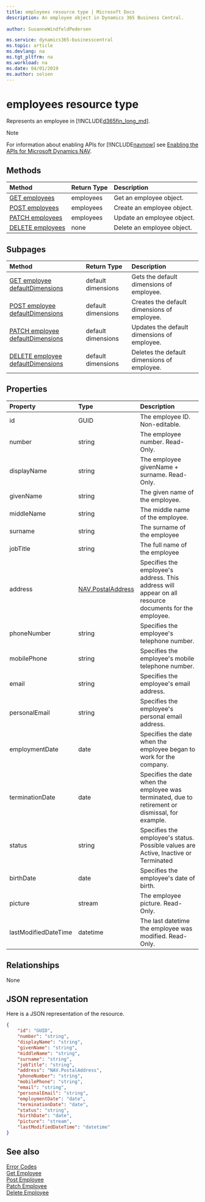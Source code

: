 ```yaml
---
title: employees resource type | Microsoft Docs
description: An employee object in Dynamics 365 Business Central.
 
author: SusanneWindfeldPedersen

ms.service: dynamics365-businesscentral
ms.topic: article
ms.devlang: na
ms.tgt_pltfrm: na
ms.workload: na
ms.date: 04/01/2019
ms.author: solsen
---
```


# employees resource type
Represents an employee in [!INCLUDE[d365fin_long_md](../../includes/d365fin_long_md.md)].

> [!NOTE]  
> For information about enabling APIs for [!INCLUDE[navnow](../../includes/navnow_md.md)] see [Enabling the APIs for Microsoft Dynamics NAV](../enabling-apis-for-dynamics-nav.md).

## Methods

| Method                                              | Return Type|Description               |
|:----------------------------------------------------|:-----------|:-------------------------|
|[GET employees](../api/dynamics_employee_get.md)      |employees  |Get an employee object.   |
|[POST employees](../api/dynamics_create_employee.md)  |employees  |Create an employee object.|
|[PATCH employees](../api/dynamics_employee_update.md) |employees  |Update an employee object.|
|[DELETE employees](../api/dynamics_employee_delete.md)|none       |Delete an employee object.|

## Subpages

| Method    |Return Type| Description      |
|:----------|:----------|:-----------------|
|[GET employee defaultDimensions](../api/dynamics_employee_get_defaultdimensions.md)|default dimensions   |Gets the default dimensions of employee. |
|[POST employee defaultDimensions](../api/dynamics_employee_create_defaultdimensions.md) |default dimensions  |Creates the default dimensions of  employee.|
|[PATCH employee defaultDimensions](../api/dynamics_employee_update_defaultdimensions.md)|default dimensions  |Updates the default dimensions of employee.|
|[DELETE employee defaultDimensions](../api/dynamics_employee_delete_defaultdimensions.md)|default dimensions|Deletes the default dimensions of employee.  |

## Properties

| Property           | Type   |Description                                            |
|:-------------------|:-------|:------------------------------------------------------|
|id                  |GUID    |The employee ID. Non-editable.                         |
|number              |string  |The employee number. Read-Only.                        |
|displayName         |string  |The employee givenName + surname. Read-Only.           |
|givenName           |string  |The given name of the employee.                        |
|middleName          |string  |The middle name of the employee.                       |
|surname             |string  |The surname of the employee                            |
|jobTitle            |string  |The full name of the employee                          |
|address             |[NAV.PostalAddress](../resources/dynamics_complextypes.md)|Specifies the employee's address. This address will appear on all resource documents for the employee.|
|phoneNumber         |string  |Specifies the employee's telephone number.             |
|mobilePhone         |string  |Specifies the employee's mobile telephone number.      |
|email               |string  |Specifies the employee's email address.                |
|personalEmail       |string  |Specifies the employee's personal email address.       |
|employmentDate      |date    |Specifies the date when the employee began to work for the company.|
|terminationDate     |date    |Specifies the date when the employee was terminated, due to retirement or dismissal, for example.|
|status              |string  |Specifies the employee's status. Possible values are Active, Inactive or Terminated|
|birthDate           |date    |Specifies the employee's date of birth.                |
|picture             |stream  |The employee picture. Read-Only.                       |
|lastModifiedDateTime|datetime|The last datetime the employee was modified. Read-Only.|  


## Relationships
None

## JSON representation

Here is a JSON representation of the resource.


```json
{
    "id": "GUID",
    "number": "string",
    "displayName": "string",
    "givenName": "string",
    "middleName": "string",
    "surname": "string",
    "jobTitle": "string",
    "address": "NAV.PostalAddress",
    "phoneNumber": "string",
    "mobilePhone": "string",
    "email": "string",
    "personalEmail": "string",
    "employmentDate": "date",
    "terminationDate": "date",
    "status": "string",
    "birthDate": "date",
    "picture": "stream",
    "lastModifiedDateTime": "datetime"
}
```
## See also



[Error Codes](../dynamics_error_codes.md)  
[Get Employee](../api/dynamics_employee_get.md)  
[Post Employee](../api/dynamics_create_employee.md)  
[Patch Employee](../api/dynamics_employee_update.md)  
[Delete Employee](../api/dynamics_employee_delete.md)  
